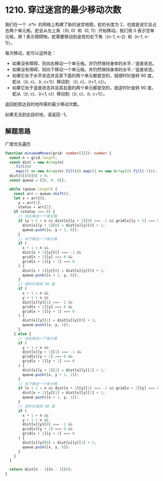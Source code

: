 # 1210. 穿过迷宫的最少移动次数

我们在一个  n\*n  的网格上构建了新的迷宫地图，蛇的长度为 2，也就是说它会占去两个单元格。蛇会从左上角（(0, 0)  和  (0, 1)）开始移动。我们用 0 表示空单元格，用 1 表示障碍物。蛇需要移动到迷宫的右下角（(n-1, n-2)  和  (n-1, n-1)）。

每次移动，蛇可以这样走：

- 如果没有障碍，则向右移动一个单元格。并仍然保持身体的水平／竖直状态。
- 如果没有障碍，则向下移动一个单元格。并仍然保持身体的水平／竖直状态。
- 如果它处于水平状态并且其下面的两个单元都是空的，就顺时针旋转 90 度。蛇从（(r, c)、(r, c+1)）移动到 （(r, c)、(r+1, c)）。
- 如果它处于竖直状态并且其右面的两个单元都是空的，就逆时针旋转 90 度。蛇从（(r, c)、(r+1, c)）移动到（(r, c)、(r, c+1)）。

返回蛇抵达目的地所需的最少移动次数。

如果无法到达目的地，请返回 -1。

## 解题思路

广度优先遍历

```typescript
function minimumMoves(grid: number[][]): number {
  const n = grid.length;
  const dist = new Array(n)
    .fill(0)
    .map(() => new Array(n).fill(0).map(() => new Array(2).fill(-1)));
  dist[0][0][0] = 0;
  const queue = [[0, 0, 0]];

  while (queue.length) {
    const arr = queue.shift();
    let x = arr[0],
      y = arr[1],
      status = arr[2];
    if (status === 0) {
      // 向右移动一个单元格
      if (y + 2 < n && dist[x][y + 1][0] === -1 && grid[x][y + 2] === 0) {
        dist[x][y + 1][0] = dist[x][y][0] + 1;
        queue.push([x, y + 1, 0]);
      }
      // 向下移动一个单元格
      if (
        x + 1 < n &&
        dist[x + 1][y][0] === -1 &&
        grid[x + 1][y] === 0 &&
        grid[x + 1][y + 1] === 0
      ) {
        dist[x + 1][y][0] = dist[x][y][0] + 1;
        queue.push([x + 1, y, 0]);
      }
      // 顺时针旋转 90 度
      if (
        x + 1 < n &&
        y + 1 < n &&
        dist[x][y][1] === -1 &&
        grid[x + 1][y] === 0 &&
        grid[x + 1][y + 1] === 0
      ) {
        dist[x][y][1] = dist[x][y][0] + 1;
        queue.push([x, y, 1]);
      }
    } else {
      // 向右移动一个单元格
      if (
        y + 1 < n &&
        dist[x][y + 1][1] === -1 &&
        grid[x][y + 1] === 0 &&
        grid[x + 1][y + 1] === 0
      ) {
        dist[x][y + 1][1] = dist[x][y][1] + 1;
        queue.push([x, y + 1, 1]);
      }
      // 向下移动一个单元格
      if (x + 2 < n && dist[x + 1][y][1] === -1 && grid[x + 2][y] === 0) {
        dist[x + 1][y][1] = dist[x][y][1] + 1;
        queue.push([x + 1, y, 1]);
      }
      // 逆时针旋转 90 度
      if (
        x + 1 < n &&
        y + 1 < n &&
        dist[x][y][0] === -1 &&
        grid[x][y + 1] === 0 &&
        grid[x + 1][y + 1] === 0
      ) {
        dist[x][y][0] = dist[x][y][1] + 1;
        queue.push([x, y, 0]);
      }
    }
  }

  return dist[n - 1][n - 2][0];
}
```
